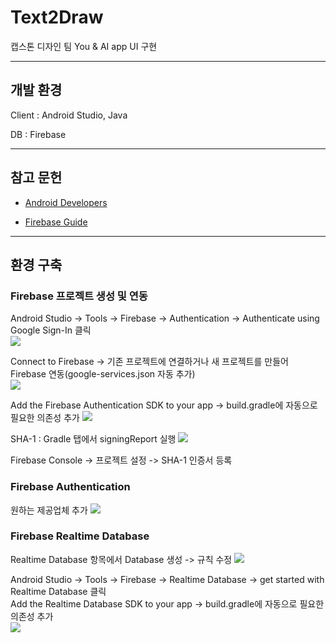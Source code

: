 # Text2Draw
캡스톤 디자인 팀 You &amp; AI app UI 구현

***

## 개발 환경
Client : Android Studio, Java

DB : Firebase

***

## 참고 문헌
* [Android Developers][android_link]

[android_link]: https://developer.android.com/docs/

* [Firebase Guide][firebase_link]

[firebase_link]: https://firebase.google.com/docs/android/setup?authuser=0

***

## 환경 구축
### Firebase 프로젝트 생성 및 연동
Android Studio -> Tools -> Firebase -> Authentication -> Authenticate using Google Sign-In 클릭   
<img src="https://user-images.githubusercontent.com/91214201/158526267-abee978a-508d-44ea-8156-1afb70a3f81a.png"></img>

Connect to Firebase -> 기존 프로젝트에 연결하거나 새 프로젝트를 만들어 Firebase 연동(google-services.json 자동 추가)   
<img src="https://user-images.githubusercontent.com/91214201/158527097-dfd0d612-95cc-4355-abb5-571ab24f8688.png"></img>

Add the Firebase Authentication SDK to your app -> build.gradle에 자동으로 필요한 의존성 추가
<img src="https://user-images.githubusercontent.com/91214201/158527326-5e30d4ff-f498-40c2-89ab-a0ff935cc75d.png"></img>   

SHA-1 : Gradle 탭에서 signingReport 실행
<img src="https://user-images.githubusercontent.com/91214201/158529970-a30e88d3-e66b-42cb-b500-f156ac827923.png"></img>

Firebase Console -> 프로젝트 설정 -> SHA-1 인증서 등록

### Firebase Authentication
원하는 제공업체 추가
<img src="https://user-images.githubusercontent.com/90811540/158543347-953558df-214b-4d1f-8f4c-1cdd575b155f.png"></img>
### Firebase Realtime Database
Realtime Database 항목에서 Database 생성 -> 규칙 수정
<img src="https://user-images.githubusercontent.com/91214201/158533093-86c51023-aece-43be-acfc-465303ebb609.png"></img>

Android Studio -> Tools -> Firebase -> Realtime Database -> get started with Realtime Database 클릭   
Add the Realtime Database SDK to your app -> build.gradle에 자동으로 필요한 의존성 추가   
<img src="https://user-images.githubusercontent.com/90811540/158551078-f0599b46-c020-461e-a6bc-fb79059062df.png"></img>
